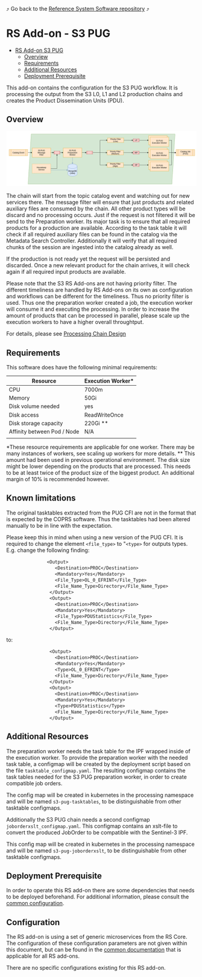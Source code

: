 :arrow_heading_up: Go back to the [Reference System Software repository](https://github.com/COPRS/reference-system-software) :arrow_heading_up:

# RS Add-on - S3 PUG

 
 * [RS Add-on S3 PUG](#rs-add-on---s3-pug)
    * [Overview](#overview)
    * [Requirements](#requirements)
    * [Additional Resources](#additional-resources)
    * [Deployment Prerequisite](#deployment-prerequisite)


This add-on contains the configuration for the S3 PUG workflow. It is processing the output from the S3 L0, L1 and L2 production chains and creates the Product Dissemination Units (PDU).

## Overview

![overview](./media/overview.png "Overview")

The chain will start from the topic catalog event and watching out for new services there. The message filter will ensure that just products and related auxiliary files are consumed by the chain. All other product types will be discard and no processing occurs. Just if the request is not filtered it will be send to the Preparation worker. Its major task is to ensure that all required products for a production are available. According to the task table it will check if all required auxiliary files can be found in the catalog via the Metadata Search Controller. Additionally it will verify that all required chunks of the session are ingested into the catalog already as well.

If the production is not ready yet the request will be persisted and discarded. Once a new relevant product for the chain arrives, it will check again if all required input products are available.

Please note that the S3 RS Add-ons are not having priority filter. The different timeliness are handled by RS Add-ons on its own as configuration and workflows can be different for the timeliness. Thus no priority filter is used. Thus one the preparation worker created a job, the execution worker will consume it and executing the processing. In order to increase the amount of products that can be processed in parallel, please scale up the execution workers to have a higher overall throughtput.

For details, please see [Processing Chain Design](https://github.com/COPRS/production-common/blob/develop/docs/architecture/README.md#processing)

## Requirements

This software does have the following minimal requirements:

| Resource                    | Execution Worker* |
|-----------------------------|-------------|
| CPU                         | 7000m       |
| Memory                      | 50Gi        |
| Disk volume needed          | yes         |
| Disk access                 | ReadWriteOnce |
| Disk storage capacity       | 220Gi **    |
| Affinity between Pod / Node | N/A         |
|                             |             |

*These resource requirements are applicable for one worker. There may be many instances of workers, see scaling up workers for more details.
** This amount had been used in previous operational environment. The disk size might be lower depending on the products that are processed. This needs to be at least twice of the product size of the biggest product. An additional margin of 10% is recommended however.

## Known limitations

The original tasktables extracted from the PUG CFI are not in the format that is expected by the COPRS software. Thus the tasktables had been altered manually to be in line with the expectation.

Please keep this in mind when using a new version of the PUG CFI. It is required to change the element `<file_type>` to "`<type>` for outputs types. E.g. change the following finding:

```
			   <Output>
                  <Destination>PROC</Destination>
                  <Mandatory>Yes</Mandatory>
                  <File_Type>OL_0_EFRINT</File_Type>
                  <File_Name_Type>Directory</File_Name_Type>
                </Output>
                <Output>
                  <Destination>PROC</Destination>
                  <Mandatory>Yes</Mandatory>
                  <File_Type>PDUStatistics</File_Type>
                  <File_Name_Type>Directory</File_Name_Type>
                </Output>
```
   
to:

```
                <Output>
                  <Destination>PROC</Destination>
                  <Mandatory>Yes</Mandatory>
                  <Type>OL_0_EFRINT</Type>
                  <File_Name_Type>Directory</File_Name_Type>
                </Output>
                <Output>
                  <Destination>PROC</Destination>
                  <Mandatory>Yes</Mandatory>
                  <Type>PDUStatistics</Type>
                  <File_Name_Type>Directory</File_Name_Type>
                </Output>
```

## Additional Resources 

The preparation worker needs the task table for the IPF wrapped inside of the execution worker. To provide the preparation worker with the needed task table, a configmap will be created by the deployment script based on the file ``tasktable_configmap.yaml``. The resulting configmap contains the task tables needed for the S3 PUG preparation worker, in order to create compatible job orders. 

The config map will be created in kubernetes in the processing namespace and will be named ``s3-pug-tasktables``, to be distinguishable from other tasktable configmaps.

Additionally the S3 PUG chain needs a second configmap ``joborderxslt_configmap.yaml``. This configmap contains an xslt-file to convert the produced JobOrder to be compatible with the Sentinel-3 IPF.

This config map will be created in kubernetes in the processing namespace and will be named ``s3-pug-joborderxslt``, to be distinguishable from other tasktable configmaps.

## Deployment Prerequisite

In order to operate this RS add-on there are some dependencies that needs to be deployed beforehand. For additional information, please consult the [common configuration](/common/README.md#deployment-prerequisite).

## Configuration

The RS add-on is using a set of generic microservices from the RS Core. The configuration of these configuration parameters are not given within this document, but can be found in the [common documentation](/common/README.md) that is applicable for all RS add-ons.

There are no specific configurations existing for this RS add-on.

